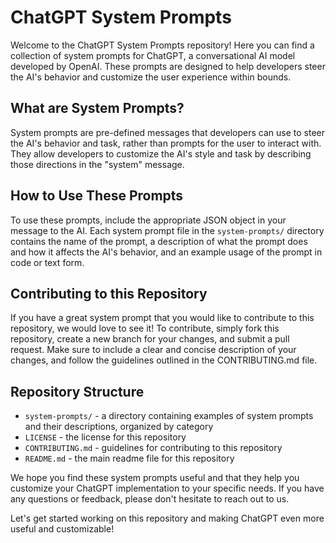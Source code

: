 # ChatGPT System Prompts

Welcome to the ChatGPT System Prompts repository! Here you can find a collection of system prompts for ChatGPT, a conversational AI model developed by OpenAI. These prompts are designed to help developers steer the AI's behavior and customize the user experience within bounds.

## What are System Prompts?

System prompts are pre-defined messages that developers can use to steer the AI's behavior and task, rather than prompts for the user to interact with. They allow developers to customize the AI's style and task by describing those directions in the "system" message.

## How to Use These Prompts

To use these prompts, include the appropriate JSON object in your message to the AI. Each system prompt file in the `system-prompts/` directory contains the name of the prompt, a description of what the prompt does and how it affects the AI's behavior, and an example usage of the prompt in code or text form.

## Contributing to this Repository

If you have a great system prompt that you would like to contribute to this repository, we would love to see it! To contribute, simply fork this repository, create a new branch for your changes, and submit a pull request. Make sure to include a clear and concise description of your changes, and follow the guidelines outlined in the CONTRIBUTING.md file.

## Repository Structure

- `system-prompts/` - a directory containing examples of system prompts and their descriptions, organized by category
- `LICENSE` - the license for this repository
- `CONTRIBUTING.md` - guidelines for contributing to this repository
- `README.md` - the main readme file for this repository

We hope you find these system prompts useful and that they help you customize your ChatGPT implementation to your specific needs. If you have any questions or feedback, please don't hesitate to reach out to us.

Let's get started working on this repository and making ChatGPT even more useful and customizable!
